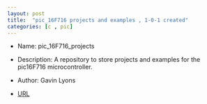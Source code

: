 ```yaml
---
layout: post
title:  "pic_16F716 projects and examples , 1-0-1 created"
categories: [c , pic]
---
```



* Name: pic_16F716_projects
* Description: A repository to store projects and examples
for the pic16F716 microcontroller.
* Author: Gavin Lyons


* [URL](https://github.com/gavinlyonsrepo/pic_16F716_projects) 


